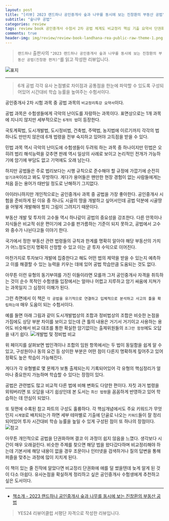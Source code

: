 ```yaml
---  
layout: post  
title: "[리뷰] 2023 랜드하나 공인중개사 숲과 나무를 동시에 보는 진창환의 부동산 공법"  
subtitle: "숲나무 공법"  
categories: review  
tags: review book 공인중개사 수험서 2차 공법 체계도 비교정리 핵심 기출 요약서 단권화 단기간 고득점 적중률    
comments: true  
header-img: img/review/review-book-landhana-rea-public-raw-theme-1.png
---  
```

  
> `랜드하나` 출판사의 `"2023 랜드하나 공인중개사 숲과 나무를 동시에 보는 진창환의 부동산 공법(진창환 편저)"`를 읽고 작성한 리뷰입니다.  

![표지](https://theorydb.github.io/assets/img/review/review-book-landhana-rea-public-raw-theme-1.png)  

---

> 6개 공법 각각 유사 논점별로 차이점과 공통점을 한눈에 파악할 수 있도록 구성되어있어 시간대비 학습 능률을 높여주는 수험서이다.

공인중개사 2차 시험 과목 중 공법 과목의 `비교정리특강 요약서`이다.

공법 과목은 수험생들에게 극악의 난이도를 자랑하는 과목이다. 표면상으로는 1개 과목에 지나지 않지만 세부적으로는 `6개의 법`이 등장한다. 

국토계획법, 도시개발법, 도시정비법, 건축법, 주택법, 농지법에 이르기까지 각각의 법 하나도 만만치 않은데 6개 법령을 전부 숙지하고 있어야 고득점을 받을 수 있다. 

민법 과목 역시 극악의 난이도에 수험생들이 두려워 하는 과목 중 하나이지만 민법은 오히려 법리 해석능력을 갖추면 판례 역시 일상의 사례로 보이고 논리적인 전개가 가능하기에 암기에 부담도 없고 기억에도 오래 남는다. 

하지만 공법들은 주로 법리보다는 시행 규칙으로 준수해야 할 규정에 가깝기에 순전히 `암기과목`이라고 봐도 무방하다. 게다가 용어들은 왠만한 현장 경험이 없는 사람들에게는 처음 듣는 용어가 태반일 정도로 난해하기 그지없다.

아이러니하지만 개인적으로는 공인중개사 과목 중 공법을 가장 좋아한다. 공인중개사 시험을 준비하게 된 이유 중 하나도 시골의 땅을 개발하고 싶어서인데 공법 덕분에 시골땅을 어떻게 개발해야 할지 그림이 그려지기 때문이다. 

부동산 개발 및 투자의 고수들 역시 하나같이 공법의 중요성을 강조한다. 다른 안목이나 지식들은 비교적 쉬운 편이기에 고수를 판가름하는 기준이 되지 못하고, 공법에서 고수와 중수가 나뉜다고들 이야기 한다. 

국가에서 정한 부동산 관련 법령들의 규칙과 한계를 명확히 알아야 해당 부동산의 가치가 어느정도인지 명확히 산정할 수 있고 이는 곧 투자 수익으로 이어진다. 

마찬가지로 투자보다 개발에 집중한다고 해도 어떤 법의 제약을 받을 수 있는지 예측하고 이를 해결할 수 있는 능력을 키우는 데에 있어 공법 학습만큼 도움되는 것도 없다.

아무튼 이런 유형의 동기부여를 가진 이들이라면 모를까 그저 공인중개사 자격을 취득하는 것이 순수 목적인 수험생들 입장에서는 얼마나 어렵고 지루하고 암기 싸움에 지쳐가는 과목일지 그 심정이 이해가 된다. 

그런 측면에서 이 책은 `각 공법을 유기적으로 연결하고 입체적으로 분석하고 사고의 틀을 확립하는데` 매우 도움이 되는 수험서이다. 

예를 들면 아래 그림과 같이 도시개발법상의 조합과 정비법상의 조합은 비슷한 논점을 가짐에도 상당 부분 차이를 보이고 있는데 큰 틀의 내용은 거기서 거기이고 사용하는 용어도 비슷해서 비교 대조를 통한 확실한 암기없이는 출제위원들의 `조그만 함정`에도 오답을 내기 쉽다.
![개발법 및 정비법 비교](https://theorydb.github.io/assets/img/review/review-book-bmg-rea-public-law-2.png)  

위 페이지를 살펴보면 법인격이나 조합의 임원 항목에서는 두 법이 동일함을 쉽게 알 수 있고, 구성원이나 동의 요건 등 상이한 부분은 어떤 점이 다른지 명확하게 짚어주고 있어 정확도 높은 학습이 가능해진다.

게다가 각 유형별로 몇 문제가 보통 출제되는지 기록되어있어 각 유형의 핵심정리가 얼마나 중요한지 가늠하며 학습할 수 있다는 장점이 있다.

공법은 관련법도 많고 비교적 다른 법에 비해 변화도 다양한 편이다. 자칫 과거 법령을 외워버리면 또 오답을 내기 쉽상인데 본 도서는 `최신 법령`을 꼼꼼하게 반영하고 있어 학습하는 데 안심이 되었다.

또 뒷편에 수록된 참고 파트의 구성도 훌륭하다. 각 핵심개념에서도 주요 키워드가 무엇인지 `시계열`로 배치되는가 하면 세부 테마별로 기출에 단골로 나오는 `키워드`들이 잘 정리되어있어 투자 시간대비 학승 능률을 높일 수 있게 구성된 점이 또 하나의 장점이다.
![참고](https://theorydb.github.io/assets/img/review/review-book-bmg-rea-public-law-3.png)  

아무튼 개인적으로 공법을 단권화하며 결코 이 과정이 쉽지 않음을 느꼈다. 생각보다 시간이 매우 오래걸린다. 비슷한 주제를 찾으면 해당 법을 왔다갔다하며 비교정리해야 하는데 기본서에 해당 내용이 없을 경우 조문이나 인터넷을 검색하거나 질의 답변을 통해 퍼즐을 맞추는 과정에 많이 지치게 된다. 

이 책이 있는 줄 진작에 알았다면 비교정리 단권화에 애를 덜 썼을텐데 늦게 알게 된 것이 다소 아쉽다. 유사논점을 확실하게 정리하고 싶은 공인중개사 수험생에게 추천하고 싶은 도서이다.

---

* [책소개 - 2023 랜드하나 공인중개사 숲과 나무를 동시에 보는 진창환의 부동산 공법](https://www.yes24.com/Product/Goods/119619419)

> YES24 리뷰어클럽 서평단 자격으로 작성한 리뷰입니다.